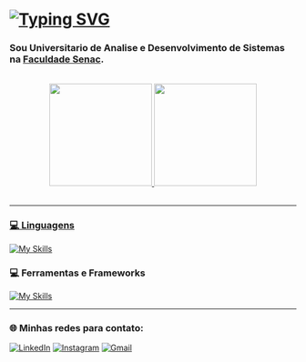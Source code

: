 # <a href="https://github.com/VitorMarins"><img src="https://readme-typing-svg.demolab.com?font=Fira+Code&pause=1000&color=9EBFF7&repeat=false&width=435&lines=Oi+sou+Vitor+Barbosa+Marins+%F0%9F%91%8B" alt="Typing SVG" /></a>
### Sou Universitario de Analise e Desenvolvimento de Sistemas na [Faculdade Senac](https://faculdadesenacpe.edu.br/graduacao/analise-e-desenvolvimento-de-sistemas).

<br>

<div align="center">
  <a href="https://github.com/VitorMarins">
  <img height="180em" src="https://github-readme-stats.vercel.app/api?username=VitorMarins&show_icons=true&theme=vue-dark&include_all_commits=true&count_private=true"/>
  <img height="180em" src="https://github-readme-stats.vercel.app/api/top-langs/?username=VitorMarins&layout=compact&langs_count=7&theme=vue-dark"/>
</div>

<br>

<hr>

### 💻 Linguagens 
[![My Skills](https://skillicons.dev/icons?i=html,css,js,ts,py,git,lua,java)](https://github.com/VitorMarins)

### 💻 Ferramentas e Frameworks
[![My Skills](https://skillicons.dev/icons?i=react,bootstrap,nodejs,express,mysql,mongodb,github,figma)](https://github.com/VitorMarins)

<hr>

### 🌐 Minhas redes para contato:

[![LinkedIn](https://img.shields.io/badge/LinkedIn-0077B5?style=for-the-badge&logo=linkedin&logoColor=white)](https://www.linkedin.com/in/vitor-barbosa-marins/) 
[![Instagram](https://img.shields.io/badge/Instagram-E4405F?style=for-the-badge&logo=instagram&logoColor=white)](https://www.instagram.com/vitor.bmarins/)
[![Gmail](https://img.shields.io/badge/-Gmail-%23333?style=for-the-badge&logo=gmail&logoColor=white)](mailto:vitorbarbosamarins@gmail.com)
